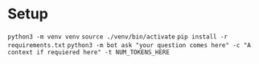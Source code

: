 # Setup

`python3 -m venv venv`
`source ./venv/bin/activate`
`pip install -r requirements.txt`
`python3 -m bot ask "your question comes here" -c "A context if requiered here" -t NUM_TOKENS_HERE`
